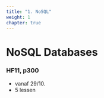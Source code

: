 ```yaml
---
title: "1. NoSQL"
weight: 1
chapter: true
---
```


# NoSQL Databases

### HF11, p300

- vanaf 29/10.
- 5 lessen

